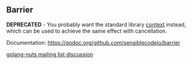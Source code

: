 Barrier
-------

**DEPRECATED** - You probably want the standard library [context](https://golang.org/pkg/context/) instead, which can be used to achieve the same effect with cancellation.

Documentation: https://godoc.org/github.com/sensiblecodeio/barrier

[golang-nuts mailing list discussion](https://groups.google.com/d/topic/golang-nuts/RBQjg6YOiWA/discussion)
